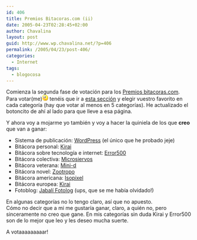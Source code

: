 ```yaml
---
id: 406
title: Premios Bitacoras.com (ii)
date: 2005-04-23T02:28:45+02:00
author: Chavalina
layout: post
guid: http://www.wp.chavalina.net/?p=406
permalink: /2005/04/23/post-406/
categories:
  - Internet
tags:
  - blogocosa
---
```

Comienza la segunda fase de votación para los <a href="http://www.bitacoras.com/premios/" target="_blank">Premios bitacoras.com</a>. Para votar(me)![emo](/imagenes/emoticonos/guino.gif) tenéis que ir a <a href="http://www.bitacoras.com/premios/votar.php" target="_blank">esta sección</a> y elegir vuestro favorito en cada categoría (hay que votar al menos en 5 categorías). He actualizado el botoncito de ahí al lado para que lleve a esa página.

Y ahora voy a mojarme yo también y voy a hacer la quiniela de los que **creo** que van a ganar:

  * Sistema de publicación: <a href="http://www.wordpress.org/" target="_blank">WordPress</a> (el &uacute;nico que he probado jeje)
  * Bitácora personal: <a href="http://kirai.bitacoras.com/" target="_blank">Kirai</a>
  * Bitácora sobre tecnología e internet: <a href="http://www.error500.net/" target="_blank">Error500</a>
  * Bitácora colectiva: <a href="http://www.microsiervos.com/" target="_blank">Microsiervos</a>
  * Bitácora veterana: <a href="http://www.minid.net/" target="_blank">Mini-d</a>
  * Bitácora novel: <a href="http://zootropo.f2o.org/" target="_blank">Zootropo</a>
  * Bitácora americana: <a href="http://www.isopixel.net/" target="_blank">Isopixel</a>
  * Bitácora europea: <a href="http://kirai.bitacoras.com/" target="_blank">Kirai</a>
  * Fotoblog: <a href="http://fotolog.diariodeunjabali.com/" target="_blank">Jabalí Fotolog</a> (ups, que se me había olvidado!)

En algunas categorías no lo tengo claro, así que no apuesto.  
Cómo no decir que a mi me gustaría ganar, claro, a quién no, pero sinceramente no creo que gane. En mis categorías sin duda Kirai y Error500 son de lo mejor que leo y les deseo mucha suerte.

A votaaaaaaaaar!